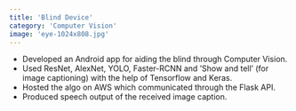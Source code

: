 ```yaml
---
title: 'Blind Device'
category: 'Computer Vision'
image: 'eye-1024x808.jpg'
---
```


- Developed an Android app for aiding the blind through Computer Vision.
- Used ResNet, AlexNet, YOLO, Faster-RCNN and ’Show and tell’ (for image captioning) with the help of Tensorflow and Keras.
- Hosted the algo on AWS which communicated through the Flask API.
- Produced speech output of the received image caption.
